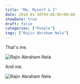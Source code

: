 ```yaml
---
title: "Me, Myself & I"
date: 2018-01-30T09:06:05+00:00
showDate: true
draft: false
categories: ["People"]
tags: ["Rajiv Abraham Nela"]
---
```


That's me.

![Rajiv Abraham Nela](/images/Abraham.jpg)

And me.

![Rajiv Abraham Nela](/images/IMG_0583.JPG)